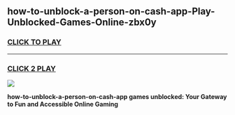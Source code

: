 
## how-to-unblock-a-person-on-cash-app-Play-Unblocked-Games-Online-zbx0y
<h3>
<a href="https://premium76.site?title=how-to-unblock-a-person-on-cash-app&ref=25A">CLICK TO PLAY</a></h3>
<hr>

<h3>
<a href="https://premium76.site?title=how-to-unblock-a-person-on-cash-app&ref=25A">CLICK 2 PLAY</a>
  
</h3>

<a href="https://premium76.site?title=how-to-unblock-a-person-on-cash-app&ref=25A"><img src="https://clearcache.store/games.png"></a>


**how-to-unblock-a-person-on-cash-app games unblocked: Your Gateway to Fun and Accessible Online Gaming**
